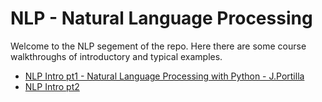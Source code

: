 # NLP - Natural Language Processing

Welcome to the NLP segement of the repo. Here there are some course walkthroughs of introductory and typical examples.

- [NLP Intro pt1 - Natural Language Processing with Python - J.Portilla](https://github.com/irisida/machine_learning/tree/master/nlp/nlp_intro_pt1)
- [NLP Intro pt2]()
